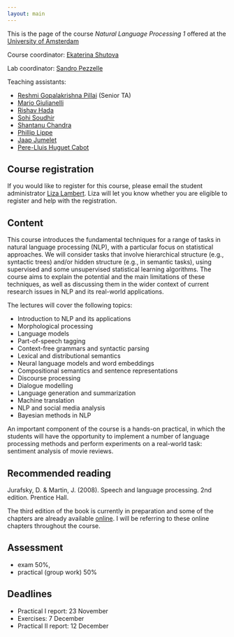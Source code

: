 ```yaml
---
layout: main
---
```


This is the page of the course *Natural Language Processing 1* offered at the [University of Amsterdam](http://www.uva.nl/)

Course coordinator: [Ekaterina Shutova](http://www.cl.cam.ac.uk/~es407/)

Lab coordinator: [Sandro Pezzelle](https://sandropezzelle.github.io/)

Teaching assistants:
- [Reshmi Gopalakrishna Pillai](mailto:reshmi.g85@gmail.com) (Senior TA)
- [Mario Giulianelli](mailto:m.giulianelli@uva.nl)
- [Rishav Hada](mailto:rishavhada@gmail.com)
- [Sohi Soudhir](mailto:sohigre@gmail.com)
- [Shantanu Chandra](mailto:shanchandra93@yahoo.in)
- [Phillip Lippe](mailto:phillip.lippe@googlemail.com)
- [Jaap Jumelet](mailto:jumeletjaap@gmail.com)
- [Pere-Lluis Huguet Cabot](mailto:perelluis1993@gmail.com)


## Course registration

If you would like to register for this course, please email the student administrator [Liza Lambert](mailto:l.lambert@uva.nl). Liza will let you know whether you are eligible to register and help with the registration.

## Content

This course introduces the fundamental techniques for a range of tasks in natural language processing (NLP), with a particular focus on statistical approaches. We will consider tasks that involve hierarchical structure (e.g., syntactic trees) and/or hidden structure (e.g., in semantic tasks), using supervised and some unsupervised statistical learning algorithms. The course aims to explain the potential and the main limitations of these techniques, as well as discussing them in the wider context of current research issues in NLP and its real-world applications. 

The lectures will cover the following topics:

- Introduction to NLP and its applications
- Morphological processing
- Language models
- Part-of-speech tagging
- Context-free grammars and syntactic parsing 
- Lexical and distributional semantics
- Neural language models and word embeddings 
- Compositional semantics and sentence representations 
- Discourse processing 
- Dialogue modelling 
- Language generation and summarization
- Machine translation
- NLP and social media analysis
- Bayesian methods in NLP


An important component of the course is a hands-on practical, in which the students will have the opportunity to implement a number of language processing methods and perform experiments on a real-world task: sentiment analysis of movie reviews.

## Recommended reading

Jurafsky, D. & Martin, J. (2008). Speech and language processing. 2nd edition. Prentice Hall.

The third edition of the book is currently in preparation and some of the chapters are already available [online](https://web.stanford.edu/~jurafsky/slp3/). I will be referring to these online chapters throughout the course.

## Assessment 

- exam 50%,
- practical (group work) 50%

## Deadlines

- Practical I report: 23 November
- Exercises: 7 December
- Practical II report: 12 December


